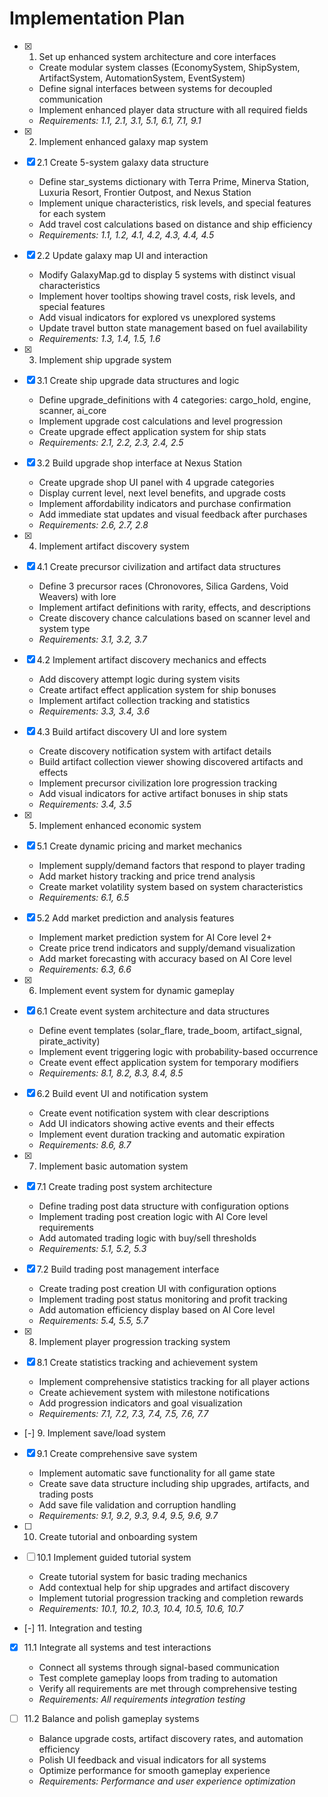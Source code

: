 # Implementation Plan

- [x] 1. Set up enhanced system architecture and core interfaces
  - Create modular system classes (EconomySystem, ShipSystem, ArtifactSystem, AutomationSystem, EventSystem)
  - Define signal interfaces between systems for decoupled communication
  - Implement enhanced player data structure with all required fields
  - _Requirements: 1.1, 2.1, 3.1, 5.1, 6.1, 7.1, 9.1_

- [x] 2. Implement enhanced galaxy map system




- [x] 2.1 Create 5-system galaxy data structure


  - Define star_systems dictionary with Terra Prime, Minerva Station, Luxuria Resort, Frontier Outpost, and Nexus Station
  - Implement unique characteristics, risk levels, and special features for each system
  - Add travel cost calculations based on distance and ship efficiency
  - _Requirements: 1.1, 1.2, 4.1, 4.2, 4.3, 4.4, 4.5_

- [x] 2.2 Update galaxy map UI and interaction


  - Modify GalaxyMap.gd to display 5 systems with distinct visual characteristics
  - Implement hover tooltips showing travel costs, risk levels, and special features
  - Add visual indicators for explored vs unexplored systems
  - Update travel button state management based on fuel availability
  - _Requirements: 1.3, 1.4, 1.5, 1.6_

- [x] 3. Implement ship upgrade system





- [x] 3.1 Create ship upgrade data structures and logic


  - Define upgrade_definitions with 4 categories: cargo_hold, engine, scanner, ai_core
  - Implement upgrade cost calculations and level progression
  - Create upgrade effect application system for ship stats
  - _Requirements: 2.1, 2.2, 2.3, 2.4, 2.5_

- [x] 3.2 Build upgrade shop interface at Nexus Station


  - Create upgrade shop UI panel with 4 upgrade categories
  - Display current level, next level benefits, and upgrade costs
  - Implement affordability indicators and purchase confirmation
  - Add immediate stat updates and visual feedback after purchases
  - _Requirements: 2.6, 2.7, 2.8_

- [x] 4. Implement artifact discovery system




- [x] 4.1 Create precursor civilization and artifact data structures


  - Define 3 precursor races (Chronovores, Silica Gardens, Void Weavers) with lore
  - Implement artifact definitions with rarity, effects, and descriptions
  - Create discovery chance calculations based on scanner level and system type
  - _Requirements: 3.1, 3.2, 3.7_

- [x] 4.2 Implement artifact discovery mechanics and effects


  - Add discovery attempt logic during system visits
  - Create artifact effect application system for ship bonuses
  - Implement artifact collection tracking and statistics
  - _Requirements: 3.3, 3.4, 3.6_

- [x] 4.3 Build artifact discovery UI and lore system


  - Create discovery notification system with artifact details
  - Build artifact collection viewer showing discovered artifacts and effects
  - Implement precursor civilization lore progression tracking
  - Add visual indicators for active artifact bonuses in ship stats
  - _Requirements: 3.4, 3.5_

- [x] 5. Implement enhanced economic system





- [x] 5.1 Create dynamic pricing and market mechanics


  - Implement supply/demand factors that respond to player trading
  - Add market history tracking and price trend analysis
  - Create market volatility system based on system characteristics
  - _Requirements: 6.1, 6.5_

- [x] 5.2 Add market prediction and analysis features


  - Implement market prediction system for AI Core level 2+
  - Create price trend indicators and supply/demand visualization
  - Add market forecasting with accuracy based on AI Core level
  - _Requirements: 6.3, 6.6_

- [x] 6. Implement event system for dynamic gameplay




- [x] 6.1 Create event system architecture and data structures


  - Define event templates (solar_flare, trade_boom, artifact_signal, pirate_activity)
  - Implement event triggering logic with probability-based occurrence
  - Create event effect application system for temporary modifiers
  - _Requirements: 8.1, 8.2, 8.3, 8.4, 8.5_

- [x] 6.2 Build event UI and notification system


  - Create event notification system with clear descriptions
  - Add UI indicators showing active events and their effects
  - Implement event duration tracking and automatic expiration
  - _Requirements: 8.6, 8.7_

- [x] 7. Implement basic automation system




- [x] 7.1 Create trading post system architecture


  - Define trading post data structure with configuration options
  - Implement trading post creation logic with AI Core level requirements
  - Add automated trading logic with buy/sell thresholds
  - _Requirements: 5.1, 5.2, 5.3_

- [x] 7.2 Build trading post management interface


  - Create trading post creation UI with configuration options
  - Implement trading post status monitoring and profit tracking
  - Add automation efficiency display based on AI Core level
  - _Requirements: 5.4, 5.5, 5.7_

- [x] 8. Implement player progression tracking system




- [x] 8.1 Create statistics tracking and achievement system


  - Implement comprehensive statistics tracking for all player actions
  - Create achievement system with milestone notifications
  - Add progression indicators and goal visualization
  - _Requirements: 7.1, 7.2, 7.3, 7.4, 7.5, 7.6, 7.7_

- [-] 9. Implement save/load system


- [x] 9.1 Create comprehensive save system



  - Implement automatic save functionality for all game state
  - Create save data structure including ship upgrades, artifacts, and trading posts
  - Add save file validation and corruption handling
  - _Requirements: 9.1, 9.2, 9.3, 9.4, 9.5, 9.6, 9.7_

- [ ] 10. Create tutorial and onboarding system
- [ ] 10.1 Implement guided tutorial system
  - Create tutorial system for basic trading mechanics
  - Add contextual help for ship upgrades and artifact discovery
  - Implement tutorial progression tracking and completion rewards
  - _Requirements: 10.1, 10.2, 10.3, 10.4, 10.5, 10.6, 10.7_

- [-] 11. Integration and testing


- [x] 11.1 Integrate all systems and test interactions


  - Connect all systems through signal-based communication
  - Test complete gameplay loops from trading to automation
  - Verify all requirements are met through comprehensive testing
  - _Requirements: All requirements integration testing_


- [ ] 11.2 Balance and polish gameplay systems
  - Balance upgrade costs, artifact discovery rates, and automation efficiency
  - Polish UI feedback and visual indicators for all systems
  - Optimize performance for smooth gameplay experience
  - _Requirements: Performance and user experience optimization_